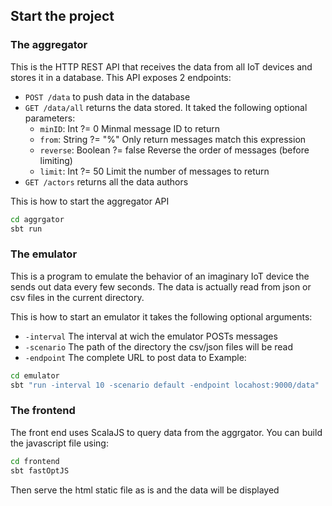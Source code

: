## Start the project

### The aggregator
This is the HTTP REST API that receives the data from all IoT devices and
stores it in a database. This API exposes 2 endpoints:
  - `POST /data` to push data in the database
  - `GET /data/all` returns the data stored. It taked the following optional parameters:
    * `minID`: Int ?= 0
        Minmal message ID to return
    * `from`: String ?= "%"
        Only return messages match this expression
    * `reverse`: Boolean ?= false
        Reverse the order of messages (before limiting)
    * `limit`: Int ?= 50
        Limit the number of messages to return
  - `GET /actors` returns all the data authors

This is how to start the aggregator API
```bash
cd aggrgator
sbt run
```

### The emulator
This is a program to emulate the behavior of an imaginary IoT device the sends
out data every few seconds. The data is actually read from json or csv files in
the current directory.

This is how to start an emulator it takes the following optional arguments:
  - `-interval` The interval at wich the emulator POSTs messages
  - `-scenario` The path of the directory the csv/json files will be read
  - `-endpoint` The complete URL to post data to
Example:
```bash
cd emulator
sbt "run -interval 10 -scenario default -endpoint locahost:9000/data"
```

### The frontend
The front end uses ScalaJS to query data from the aggrgator. You can build the
javascript file using:
```bash
cd frontend
sbt fastOptJS
```
Then serve the html static file as is and the data will be displayed
